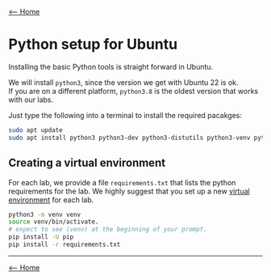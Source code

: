 [<-- Home](/)

# Python setup for Ubuntu
Installing the basic Python tools is straight forward in Ubuntu.

We will install `python3`, since the version we get with Ubuntu 22 is ok.   
If you are on a different platform, `python3.8` is the oldest version that works with our labs.

Just type the following into a terminal to install the required pacakges:

```bash
sudo apt update
sudo apt install python3 python3-dev python3-distutils python3-venv python-is-python3
```

## Creating a virtual environment

For each lab, we provide a file `requirements.txt` that lists the python requirements for the lab. We highly suggest that you set up a new [virtual environment](https://docs.python.org/3/library/venv.html) for each lab. 

```bash
python3 -m venv venv
source venv/bin/activate.
# expect to see (venv) at the beginning of your prompt.
pip install -U pip
pip install -r requirements.txt
```

---

[<-- Home](/)